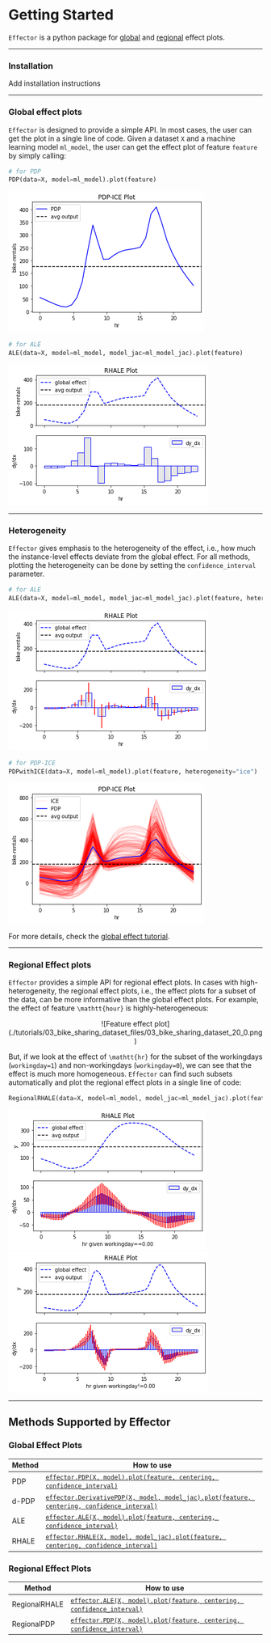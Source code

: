 # Getting Started

`Effector` is a python package for [global](#global-effect-plots) and 
[regional](#regional-effect-plots-in-a-single-line) effect plots.

---
### Installation

Add installation instructions

---
### Global effect plots

`Effector` is designed to provide a simple API. In most cases, the user can get 
the plot in a single line of code. 
Given a dataset `X` and a machine learning model `ml_model`, 
the user can get the effect plot of feature `feature` by simply calling:

```python
# for PDP
PDP(data=X, model=ml_model).plot(feature)
```

![Feature effect plot](./tutorials/03_bike_sharing_dataset_files/03_bike_sharing_dataset_15_0.png)


```python
# for ALE
ALE(data=X, model=ml_model, model_jac=ml_model_jac).plot(feature)
```

![Feature effect plot](./tutorials/03_bike_sharing_dataset_files/03_bike_sharing_dataset_19_0.png)


--- 

### Heterogeneity

`Effector` gives emphasis to the heterogeneity of the effect, i.e., how much the
instance-level effects deviate from the global effect. For all methods, 
plotting the heterogeneity can be done by setting the `confidence_interval` parameter.

```python
# for ALE
ALE(data=X, model=ml_model, model_jac=ml_model_jac).plot(feature, heterogeneity=True)
```

![Feature effect plot](./tutorials/03_bike_sharing_dataset_files/03_bike_sharing_dataset_20_0.png)

```python
# for PDP-ICE
PDPwithICE(data=X, model=ml_model).plot(feature, heterogeneity="ice")
```

![Feature effect plot](./tutorials/03_bike_sharing_dataset_files/03_bike_sharing_dataset_17_0.png)



For more details, check the [global effect tutorial](./tutorials/00_linear_global_effect/).

--- 

### Regional Effect plots

`Effector` provides a simple API for regional effect plots. 
In cases with high-heterogeneity, the regional effect plots, i.e.,
the effect plots for a subset of the data, can be more informative than the
global effect plots. For example, the effect of feature `\mathtt{hour}` is highly-heterogeneous:

<center>
![Feature effect plot](./tutorials/03_bike_sharing_dataset_files/03_bike_sharing_dataset_20_0.png)
</center>

But, if we look at the effect of `\mathtt{hr}` for the subset of the workingdays (`workingday=1`) and non-workingdays (`workingday=0`),
we can see that the effect is much more homogeneous. 
`Effector` can find such subsets automatically and plot the regional effect plots in a single line of code:

```python
RegionalRHALE(data=X, model=ml_model, model_jac=ml_model_jac).plot(feature=0, heterogeneity=True)
```

![Feature effect plot](./tutorials/03_bike_sharing_dataset_files/03_bike_sharing_dataset_25_1.png)
![Feature effect plot](./tutorials/03_bike_sharing_dataset_files/03_bike_sharing_dataset_25_2.png)


---

## Methods Supported by Effector

### Global Effect Plots


| Method        | How to use                                                                                                                                              |
|---------------|---------------------------------------------------------------------------------------------------------------------------------------------------------|
| PDP           | [`effector.PDP(X, model).plot(feature, centering, confidence_interval)`](./../../03_API/#effector.global_effect_pdp.PDP)                                |
| d-PDP         | [`effector.DerivativePDP(X, model, model_jac).plot(feature, centering, confidence_interval)`](./../../03_API/#effector.global_effect_pdp.DerivativePDP) |
| ALE           | [`effector.ALE(X, model).plot(feature, centering, confidence_interval)`](./../../03_API/#effector.global_effect_ale.ALE)                                |
| RHALE         | [`effector.RHALE(X, model, model_jac).plot(feature, centering, confidence_interval)`](./../../03_API/#effector.global_effect_rhale.RHALE)               |


### Regional Effect Plots


| Method        | How to use                                                                                          |
|---------------|-----------------------------------------------------------------------------------------------------|
| RegionalRHALE | [`effector.ALE(X, model).plot(feature, centering, confidence_interval)`](./../../03_API/#effector.global_effect_ale.ALE)|
| RegionalPDP   | [`effector.PDP(X, model).plot(feature, centering, confidence_interval)`](./../../03_API/#effector.global_effect_ale.ALE) |




